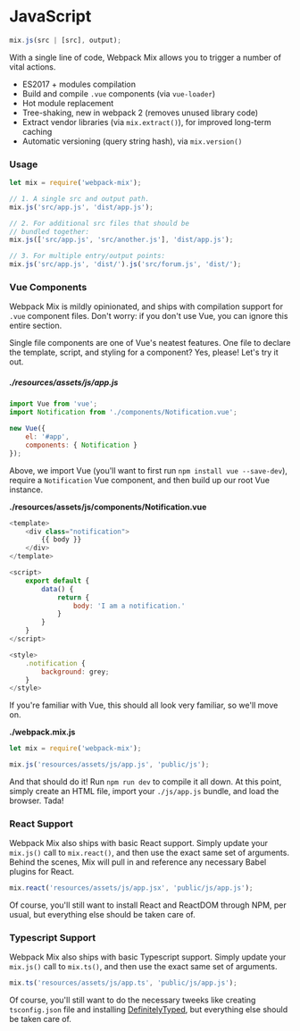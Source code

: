 # JavaScript

```js
mix.js(src | [src], output);
```

With a single line of code, Webpack Mix allows you to trigger a number of vital actions.

-   ES2017 + modules compilation
-   Build and compile `.vue` components \(via `vue-loader`\)
-   Hot module replacement
-   Tree-shaking, new in webpack 2 \(removes unused library code\)
-   Extract vendor libraries \(via `mix.extract()`\), for improved long-term caching
-   Automatic versioning \(query string hash\), via `mix.version()`

### Usage

```js
let mix = require('webpack-mix');

// 1. A single src and output path.
mix.js('src/app.js', 'dist/app.js');

// 2. For additional src files that should be
// bundled together:
mix.js(['src/app.js', 'src/another.js'], 'dist/app.js');

// 3. For multiple entry/output points:
mix.js('src/app.js', 'dist/').js('src/forum.js', 'dist/');
```

### Vue Components

Webpack Mix is mildly opinionated, and ships with compilation support for `.vue` component files. Don't worry: if you don't use Vue, you can ignore this entire section.

Single file components are one of Vue's neatest features. One file to declare the template, script, and styling for a component? Yes, please! Let's try it out.

##### ./resources/assets/js/app.js

```js
import Vue from 'vue';
import Notification from './components/Notification.vue';

new Vue({
    el: '#app',
    components: { Notification }
});
```

Above, we import Vue \(you'll want to first run `npm install vue --save-dev`\), require a `Notification` Vue component, and then build up our root Vue instance.

**./resources/assets/js/components/Notification.vue**

```js
<template>
    <div class="notification">
        {{ body }}
    </div>
</template>

<script>
    export default {
        data() {
            return {
                body: 'I am a notification.'
            }
        }
    }
</script>

<style>
    .notification {
        background: grey;
    }
</style>
```

If you're familiar with Vue, this should all look very familiar, so we'll move on.

**./webpack.mix.js**

```js
let mix = require('webpack-mix');

mix.js('resources/assets/js/app.js', 'public/js');
```

And that should do it! Run `npm run dev` to compile it all down. At this point, simply create an HTML file, import your `./js/app.js` bundle, and load the browser. Tada!

### React Support

Webpack Mix also ships with basic React support. Simply update your `mix.js()` call to `mix.react()`, and then use the exact same set of arguments. Behind the scenes, Mix will pull in and reference any necessary Babel plugins for React.

```js
mix.react('resources/assets/js/app.jsx', 'public/js/app.js');
```

Of course, you'll still want to install React and ReactDOM through NPM, per usual, but everything else should be taken care of.

### Typescript Support

Webpack Mix also ships with basic Typescript support. Simply update your `mix.js()` call to `mix.ts()`, and then use the exact same set of arguments.

```js
mix.ts('resources/assets/js/app.ts', 'public/js/app.js');
```

Of course, you'll still want to do the necessary tweeks like creating `tsconfig.json` file and installing [DefinitelyTyped](https://github.com/DefinitelyTyped/DefinitelyTyped), but everything else should be taken care of.
